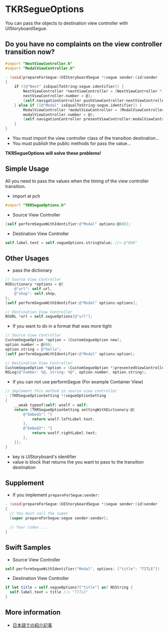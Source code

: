 TKRSegueOptions
==================

You can pass the objects to destination view controller with UIStoryboardSegue.

## Do you have no complaints on the view controller transition now?

```objective-c
#import "NextViewController.h"
#import "ModalViewController.h"

- (void)prepareForSegue:(UIStoryboardSegue *)segue sender:(id)sender
{
    if ([@"Next" isEqualToString:segue.identifier]) {
        NextViewController *nextViewController = (NextViewController *)segue.destinationViewController;
        nextViewController.number = @1;
        [self.navigationController pushViewController:nextViewController animated:YES];
    } else if ([@"Modal" isEqualToString:segue.identifier]) {
        ModalViewController *modalViewController = (ModalViewController *)segue.destinationViewController;
        modalViewController.number = @2;
        [self.navigationController presentViewController:modalViewController animated:YES completion:nil];
    }
}
```

- You must import the view controller class of the transition destination...
- You must publish the public methods for pass the value...

**TKRSegueOptions will solve these problems!**

## Simple Usage

All you need to pass the values when the timing of the view controller transition.

- import at pch

```objective-c
#import "TKRSegueOptions.h"
```

- Source View Controller

```objective-c
[self performSegueWithIdentifier:@"Modal" options:@888];
```

-  Destination View Controller

```objective-c
self.label.text = self.segueOptions.stringValue; //< @"888"
```

## Other Usages

- pass the dictionary

```objective-c
// Source View Controller
NSDictionary *options = @{
    @"url": self.url,
    @"shop": self.shop,
};
[self performSegueWithIdentifier:@"Modal" options:options];

// Destination View Controller
NSURL *url = self.segueOptions[@"url"];
```

- If you want to do in a format that was more tight

```objective-c
// Source View Controller
CustomSegueOption *option = [CustomSegueOption new];
option.number = @888;
option.string = @"hello";
[self performSegueWithIdentifier:@"Modal" options:option];

// Destination View Controller
CustomSegueOption *option = (CustomSegueOption *)presentedViewController.segueOptions;
NSLog(@"number: %@, string: %@", option.number, option.string);
```

- If you can not use performSegue (For example Container View)

```objective-c
// Implement this method in source view controller
- (TKRSegueOptionSetting *)segueOptionSetting
{
    __weak typeof(self) wself = self;
    return [TKRSegueOptionSetting settingWithDictionary:@{
        @"Embed1": ^{
            return wself.leftLabel.text;
        },
        @"Embed2": ^{
            return wself.rightLabel.text;
        },
    }];
}
```

- key is UIStoryboard's identifier
- value is block that returns the you want to pass to the transition destination

## Supplement

- If you implement `prepareForSegue:sender:`

```objective-c
- (void)prepareForSegue:(UIStoryboardSegue *)segue sender:(id)sender
{
  // You must call the super
  [super prepareForSegue:segue sender:sender];

  // Your codes ...
}
```

## Swift Samples

- Source View Controller

```swift
self.performSegueWithIdentifier("Modal", options: ["title": "TITLE"])
```

-  Destination View Controller

```swift
if let title = self.segueOptions?["title"] as? NSString {
  self.label.text = title //< "TITLE"
}
```

## More information

- [日本語での紹介記事](http://www.tokoro.me/2014/04/12/improve-storyboard-segue/)
